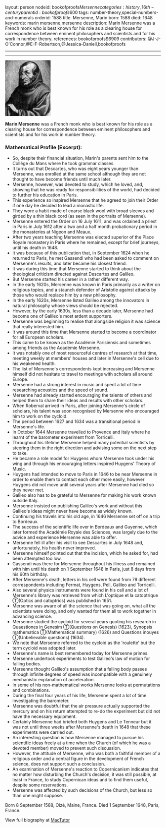 layout: person
nodeid: bookofproofs$Mersenne
categories: history,16th-century
parentid: bookofproofs$600
tags: number-theory,special-numbers-and-numerals
orderid: 1588
title: Mersenne, Marin
born: 1588
died: 1648
keywords: marin mersenne,mersenne
description: Marin Mersenne was a French monk who is best known for his role as a clearing house for correspondence between eminent philosophers and scientists and for his work in number theory.
references: bookofproofs$6909
contributors: @J-J-O'Connor,@E-F-Robertson,@Jessica-Daniell,bookofproofs

---



---

![Mersenne.jpg](https://github.com/bookofproofs/bookofproofs.github.io/blob/main/_sources/_assets/images/portraits/Mersenne.jpg?raw=true)

**Marin Mersenne** was a French monk who is best known for his role as a clearing house for correspondence between eminent philosophers and scientists and for his work in number theory.

### Mathematical Profile (Excerpt):
* So, despite their financial situation, Marin's parents sent him to the Collège du Mans where he took grammar classes.
* It turns out that Descartes, who was eight years younger than Mersenne, was enrolled at the same school although they are not thought to have become friends until much later.
* Mersenne, however, was devoted to study, which he loved, and, showing that he was ready for responsibilities of the world, had decided to further his education in Paris.
* This experience so inspired Mersenne that he agreed to join their Order if one day he decided to lead a monastic life.
* They wore a habit made of coarse black wool with broad sleeves and girded by a thin black cord (as seen in the portraits of Mersenne).
* Mersenne entered the Order on 16 July 1611, and was ordained a priest in Paris in July 1612 after a two and a half month probationary period in the monasteries at Nigeon and Meaux.
* After two years teaching Mersenne was elected superior of the Place Royale monastery in Paris where he remained, except for brief journeys, until his death in 1648.
* It was because of this publication that, in September 1624 when he returned to Paris, he met Gassendi who had been asked to comment on Mersenne's results, and later became his closest friend.
* It was during this time that Mersenne started to think about the theological criticism directed against Descartes and Galileo.
* But Mersenne started his career in a rather different way.
* In the early 1620s, Mersenne was known in Paris primarily as a writer on religious topics, and a staunch defender of Aristotle against attacks by those who would replace him by a new philosophy.
* In the early 1620s, Mersenne listed Galileo among the innovators in natural philosophy whose views should be rejected.
* However, by the early 1630s, less than a decade later, Mersenne had become one of Galileo's most ardent supporters.
* Mersenne was beginning to realise that alongside religion it was science that really interested him.
* It was around this time that Mersenne started to become a coordinator for all European scholars.
* This came to be known as the Académie Parisiensis  and sometimes among friends as the Académie Mersenne.
* It was notably one of most resourceful centres of research at that time, meeting weekly at members' houses and later in Mersenne's cell due to his weakened health.
* The list of Mersenne's correspondents kept increasing and Mersenne himself did not hesitate to travel to meetings with scholars all around Europe.
* Mersenne had a strong interest in music and spent a lot of time researching acoustics and the speed of sound.
* Mersenne had already started encouraging the talents of others and helped them to share their ideas and results with other scholars.
* When Roberval arrived in Paris, after joining Mersenne's circle of scholars, his talent was soon recognised by Mersenne who encouraged him to work on the cycloid.
* The period between 1627 and 1634 was a transitional period in Mersenne's life.
* In October 1644 Mersenne travelled to Provence and Italy where he learnt of the barometer experiment from Torricelli.
* Throughout his lifetime Mersenne helped many potential scientists by steering them in the right direction and advising some on the next step to take.
* He became a role model for Huygens whom Mersenne took under his wing and through his encouraging letters inspired Huygens' Theory of Music.
* Huygens had intended to move to Paris in 1646 to be near Mersenne in order to enable them to contact each other more easily, however Huygens did not move until several years after Mersenne had died so they never met.
* Galileo also has to be grateful to Mersenne for making his work known outside Italy.
* Mersenne insisted on publishing Galileo's work and without this Galileo's ideas might never have become as widely known.
* Continuing his travels into his old age, in 1646 Mersenne set off on a trip to Bordeaux.
* The success of the scientific life over in Bordeaux and Guyenne, which later formed the Académie Royale des Sciences, was largely due to the advice and experience Mersenne was able to offer.
* Mersenne fell ill after his visit to see Descartes in July 1648 and, unfortunately, his health never improved.
* Mersenne himself pointed out that the incision, which he asked for, had been attempted too low.
* Gassendi was there for Mersenne throughout his illness and remained with him until his death on 1 September 1648 in Paris, just 8 days from his 60th  birthday.
* After Mersenne's death, letters in his cell were found from 78 different correspondents including Fermat, Huygens, Pell, Galileo  and Torricelli.
* Also several physics instruments were found in his cell and a lot of Mersenne's library was retrieved from which L'optique et la catoptrique Ⓣ(Optics and catoptrics)  was published in 1651.
* Mersenne was aware of all the science that was going on, what all the scientists were doing, and only wanted for them all to work together in advancing science.
* Mersenne studied the cycloid for several years quoting his research in Quaestiones in Genesim Ⓣ(Questions on Genesis) (1623), Synopsis mathematica Ⓣ(Mathematical summary) (1626) and Questions inouyes Ⓣ(Unbelievable questions) (1634).
* We note that Mersenne referred to the cycloid as the 'roulette' but the term cycloid was adopted later.
* Mersenne's name is best remembered today for Mersenne primes.
* Mersenne undertook experiments to test Galileo's law of motion for falling bodies.
* Mersenne thought Galileo's assumption that a falling body passes through infinite degrees of speed was incompatible with a genuinely mechanistic explanation of acceleration.
* In some of his non-mathematical works Mersenne looks at permutations and combinations.
* During the final four years of his life, Mersenne spent a lot of time investigating the barometer.
* Mersenne was doubtful that the air pressure actually supported the mercury and on his return attempted to re-do the experiment but did not have the necessary equipment.
* Certainly Mersenne had briefed both Huygens and Le Tenneur but it was not until three weeks after Mersenne's death in 1648 that these experiments were carried out.
* An interesting question is how Mersenne managed to pursue his scientific ideas freely at a time when the Church (of which he was a devoted member) moved to prevent such discussion.
* However, the attitude of Mersenne, who was both a faithful member of a religious order and a central figure in the development of French science, does not support such a conclusion.
* An examination of Mersenne's reaction to Copernicanism indicates that no matter how disturbing the Church's decision, it was still possible, at least in France, to study Copernican ideas and to find them useful, despite some reservations.
* Mersenne was affected by such decisions of the Church, but less so than one might suppose.

Born 8 September 1588, Oizé, Maine, France. Died 1 September 1648, Paris, France.

View full biography at [MacTutor](https://mathshistory.st-andrews.ac.uk/Biographies/Mersenne/)
